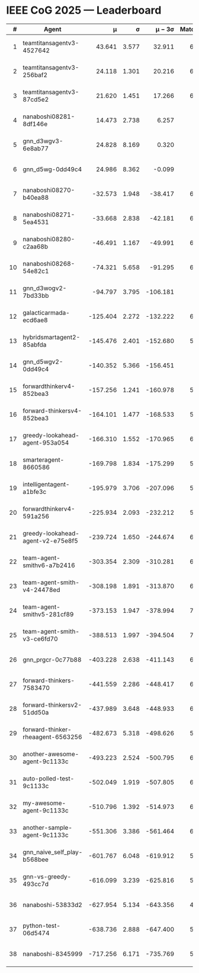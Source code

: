 # IEEE CoG 2025 — Leaderboard

| # | Agent | μ | σ | μ − 3σ | Matches | Updated |
|---:|---|---:|---:|---:|---:|---|
| 1 | teamtitansagentv3-4527642 | 43.641 | 3.577 | 32.911 | 6996 | 2025-08-30 09:13 |
| 2 | teamtitansagentv3-256baf2 | 24.118 | 1.301 | 20.216 | 6576 | 2025-08-30 09:13 |
| 3 | teamtitansagentv3-87cd5e2 | 21.620 | 1.451 | 17.266 | 6180 | 2025-08-30 09:13 |
| 4 | nanaboshi08281-8df146e | 14.473 | 2.738 | 6.257 | 276 | 2025-08-30 09:13 |
| 5 | gnn_d3wgv3-6e8ab77 | 24.828 | 8.169 | 0.320 | 138 | 2025-08-30 09:13 |
| 6 | gnn_d5wg-0dd49c4 | 24.986 | 8.362 | -0.099 | 120 | 2025-08-30 09:13 |
| 7 | nanaboshi08270-b40ea88 | -32.573 | 1.948 | -38.417 | 6820 | 2025-08-30 09:13 |
| 8 | nanaboshi08271-5ea4531 | -33.668 | 2.838 | -42.181 | 6758 | 2025-08-30 09:13 |
| 9 | nanaboshi08280-c2aa68b | -46.491 | 1.167 | -49.991 | 6058 | 2025-08-30 09:13 |
| 10 | nanaboshi08268-54e82c1 | -74.321 | 5.658 | -91.295 | 6240 | 2025-08-30 09:13 |
| 11 | gnn_d3wogv2-7bd33bb | -94.797 | 3.795 | -106.181 | 274 | 2025-08-30 09:13 |
| 12 | galacticarmada-ecd6ae8 | -125.404 | 2.272 | -132.222 | 6180 | 2025-08-30 09:13 |
| 13 | hybridsmartagent2-85abfda | -145.476 | 2.401 | -152.680 | 5728 | 2025-08-30 09:13 |
| 14 | gnn_d5wgv2-0dd49c4 | -140.352 | 5.366 | -156.451 | 226 | 2025-08-30 09:13 |
| 15 | forwardthinkerv4-852bea3 | -157.256 | 1.241 | -160.978 | 5465 | 2025-08-30 09:13 |
| 16 | forward-thinkersv4-852bea3 | -164.101 | 1.477 | -168.533 | 5197 | 2025-08-30 09:13 |
| 17 | greedy-lookahead-agent-953a054 | -166.310 | 1.552 | -170.965 | 6068 | 2025-08-30 09:13 |
| 18 | smarteragent-8660586 | -169.798 | 1.834 | -175.299 | 5337 | 2025-08-30 09:13 |
| 19 | intelligentagent-a1bfe3c | -195.979 | 3.706 | -207.096 | 5673 | 2025-08-30 09:13 |
| 20 | forwardthinkerv4-591a256 | -225.934 | 2.093 | -232.212 | 5322 | 2025-08-30 09:13 |
| 21 | greedy-lookahead-agent-v2-e75e8f5 | -239.724 | 1.650 | -244.674 | 6460 | 2025-08-30 09:13 |
| 22 | team-agent-smithv6-a7b2416 | -303.354 | 2.309 | -310.281 | 6900 | 2025-08-30 09:13 |
| 23 | team-agent-smith-v4-24478ed | -308.198 | 1.891 | -313.870 | 6358 | 2025-08-30 09:13 |
| 24 | team-agent-smithv5-281cf89 | -373.153 | 1.947 | -378.994 | 7040 | 2025-08-30 09:13 |
| 25 | team-agent-smith-v3-ce6fd70 | -388.513 | 1.997 | -394.504 | 7518 | 2025-08-30 09:13 |
| 26 | gnn_prgcr-0c77b88 | -403.228 | 2.638 | -411.143 | 6110 | 2025-08-30 09:13 |
| 27 | forward-thinkers-7583470 | -441.559 | 2.286 | -448.417 | 6700 | 2025-08-30 09:13 |
| 28 | forward-thinkersv2-51dd50a | -437.989 | 3.648 | -448.933 | 6048 | 2025-08-30 09:13 |
| 29 | forward-thinker-rheaagent-6563256 | -482.673 | 5.318 | -498.626 | 5688 | 2025-08-30 09:13 |
| 30 | another-awesome-agent-9c1133c | -493.223 | 2.524 | -500.795 | 6280 | 2025-08-30 09:13 |
| 31 | auto-polled-test-9c1133c | -502.049 | 1.919 | -507.805 | 6580 | 2025-08-30 09:13 |
| 32 | my-awesome-agent-9c1133c | -510.796 | 1.392 | -514.973 | 6600 | 2025-08-30 09:13 |
| 33 | another-sample-agent-9c1133c | -551.306 | 3.386 | -561.464 | 6780 | 2025-08-30 09:13 |
| 34 | gnn_naive_self_play-b568bee | -601.767 | 6.048 | -619.912 | 5500 | 2025-08-30 09:13 |
| 35 | gnn-vs-greedy-493cc7d | -616.099 | 3.239 | -625.816 | 5300 | 2025-08-30 09:13 |
| 36 | nanaboshi-53833d2 | -627.954 | 5.134 | -643.356 | 4920 | 2025-08-30 09:13 |
| 37 | python-test-06d5474 | -638.736 | 2.888 | -647.400 | 5580 | 2025-08-30 09:13 |
| 38 | nanaboshi-8345999 | -717.256 | 6.171 | -735.769 | 5730 | 2025-08-30 09:13 |
